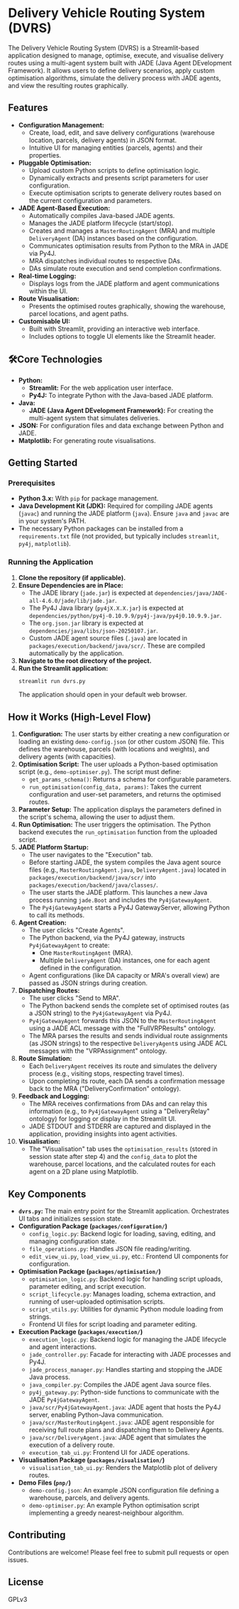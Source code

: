 # Delivery Vehicle Routing System (DVRS)

The Delivery Vehicle Routing System (DVRS) is a Streamlit-based application designed to manage, optimise, execute, and visualise delivery routes using a multi-agent system built with JADE (Java Agent DEvelopment Framework). It allows users to define delivery scenarios, apply custom optimisation algorithms, simulate the delivery process with JADE agents, and view the resulting routes graphically.

## Features

* **Configuration Management:**
    * Create, load, edit, and save delivery configurations (warehouse location, parcels, delivery agents) in JSON format.
    * Intuitive UI for managing entities (parcels, agents) and their properties.
* **Pluggable Optimisation:**
    * Upload custom Python scripts to define optimisation logic.
    * Dynamically extracts and presents script parameters for user configuration.
    * Execute optimisation scripts to generate delivery routes based on the current configuration and parameters.
* **JADE Agent-Based Execution:**
    * Automatically compiles Java-based JADE agents.
    * Manages the JADE platform lifecycle (start/stop).
    * Creates and manages a `MasterRoutingAgent` (MRA) and multiple `DeliveryAgent` (DA) instances based on the configuration.
    * Communicates optimisation results from Python to the MRA in JADE via Py4J.
    * MRA dispatches individual routes to respective DAs.
    * DAs simulate route execution and send completion confirmations.
* **Real-time Logging:**
    * Displays logs from the JADE platform and agent communications within the UI.
* **Route Visualisation:**
    * Presents the optimised routes graphically, showing the warehouse, parcel locations, and agent paths.
* **Customisable UI:**
    * Built with Streamlit, providing an interactive web interface.
    * Includes options to toggle UI elements like the Streamlit header.

## 🛠Core Technologies

* **Python:**
    * **Streamlit:** For the web application user interface.
    * **Py4J:** To integrate Python with the Java-based JADE platform.
* **Java:**
    * **JADE (Java Agent DEvelopment Framework):** For creating the multi-agent system that simulates deliveries.
* **JSON:** For configuration files and data exchange between Python and JADE.
* **Matplotlib:** For generating route visualisations.

## Getting Started

### Prerequisites

* **Python 3.x:** With `pip` for package management.
* **Java Development Kit (JDK):** Required for compiling JADE agents (`javac`) and running the JADE platform (`java`). Ensure `java` and `javac` are in your system's PATH.
* The necessary Python packages can be installed from a `requirements.txt` file (not provided, but typically includes `streamlit`, `py4j`, `matplotlib`).

### Running the Application

1.  **Clone the repository (if applicable).**
2.  **Ensure Dependencies are in Place:**
    * The JADE library (`jade.jar`) is expected at `dependencies/java/JADE-all-4.6.0/jade/lib/jade.jar`.
    * The Py4J Java library (`py4jX.X.X.jar`) is expected at `dependencies/python/py4j-0.10.9.9/py4j-java/py4j0.10.9.9.jar`.
    * The `org.json.jar` library is expected at `dependencies/java/libs/json-20250107.jar`.
    * Custom JADE agent source files (`.java`) are located in `packages/execution/backend/java/scr/`. These are compiled automatically by the application.
3.  **Navigate to the root directory of the project.**
4.  **Run the Streamlit application:**
    ```bash
    streamlit run dvrs.py
    ```
    The application should open in your default web browser.

## How it Works (High-Level Flow)

1.  **Configuration:** The user starts by either creating a new configuration or loading an existing `demo-config.json` (or other custom JSON) file. This defines the warehouse, parcels (with locations and weights), and delivery agents (with capacities).
2.  **Optimisation Script:** The user uploads a Python-based optimisation script (e.g., `demo-optimiser.py`). The script must define:
    * `get_params_schema()`: Returns a schema for configurable parameters.
    * `run_optimisation(config_data, params)`: Takes the current configuration and user-set parameters, and returns the optimised routes.
3.  **Parameter Setup:** The application displays the parameters defined in the script's schema, allowing the user to adjust them.
4.  **Run Optimisation:** The user triggers the optimisation. The Python backend executes the `run_optimisation` function from the uploaded script.
5.  **JADE Platform Startup:**
    * The user navigates to the "Execution" tab.
    * Before starting JADE, the system compiles the Java agent source files (e.g., `MasterRoutingAgent.java`, `DeliveryAgent.java`) located in `packages/execution/backend/java/scr/` into `packages/execution/backend/java/classes/`.
    * The user starts the JADE platform. This launches a new Java process running `jade.Boot` and includes the `Py4jGatewayAgent`.
    * The `Py4jGatewayAgent` starts a Py4J GatewayServer, allowing Python to call its methods.
6.  **Agent Creation:**
    * The user clicks "Create Agents".
    * The Python backend, via the Py4J gateway, instructs `Py4jGatewayAgent` to create:
        * One `MasterRoutingAgent` (MRA).
        * Multiple `DeliveryAgent` (DA) instances, one for each agent defined in the configuration.
    * Agent configurations (like DA capacity or MRA's overall view) are passed as JSON strings during creation.
7.  **Dispatching Routes:**
    * The user clicks "Send to MRA".
    * The Python backend sends the complete set of optimised routes (as a JSON string) to the `Py4jGatewayAgent` via Py4J.
    * `Py4jGatewayAgent` forwards this JSON to the `MasterRoutingAgent` using a JADE ACL message with the "FullVRPResults" ontology.
    * The MRA parses the results and sends individual route assignments (as JSON strings) to the respective `DeliveryAgent`s using JADE ACL messages with the "VRPAssignment" ontology.
8.  **Route Simulation:**
    * Each `DeliveryAgent` receives its route and simulates the delivery process (e.g., visiting stops, respecting travel times).
    * Upon completing its route, each DA sends a confirmation message back to the MRA ("DeliveryConfirmation" ontology).
9.  **Feedback and Logging:**
    * The MRA receives confirmations from DAs and can relay this information (e.g., to `Py4jGatewayAgent` using a "DeliveryRelay" ontology) for logging or display in the Streamlit UI.
    * JADE STDOUT and STDERR are captured and displayed in the application, providing insights into agent activities.
10. **Visualisation:**
    * The "Visualisation" tab uses the `optimisation_results` (stored in session state after step 4) and the `config_data` to plot the warehouse, parcel locations, and the calculated routes for each agent on a 2D plane using Matplotlib.

## Key Components

* **`dvrs.py`:** The main entry point for the Streamlit application. Orchestrates UI tabs and initializes session state.
* **Configuration Package (`packages/configuration/`)**
    * `config_logic.py`: Backend logic for loading, saving, editing, and managing configuration state.
    * `file_operations.py`: Handles JSON file reading/writing.
    * `edit_view_ui.py`, `load_view_ui.py`, etc.: Frontend UI components for configuration.
* **Optimisation Package (`packages/optimisation/`)**
    * `optimisation_logic.py`: Backend logic for handling script uploads, parameter editing, and script execution.
    * `script_lifecycle.py`: Manages loading, schema extraction, and running of user-uploaded optimisation scripts.
    * `script_utils.py`: Utilities for dynamic Python module loading from strings.
    * Frontend UI files for script loading and parameter editing.
* **Execution Package (`packages/execution/`)**
    * `execution_logic.py`: Backend logic for managing the JADE lifecycle and agent interactions.
    * `jade_controller.py`: Facade for interacting with JADE processes and Py4J.
    * `jade_process_manager.py`: Handles starting and stopping the JADE Java process.
    * `java_compiler.py`: Compiles the JADE agent Java source files.
    * `py4j_gateway.py`: Python-side functions to communicate with the JADE `Py4jGatewayAgent`.
    * `java/scr/Py4jGatewayAgent.java`: JADE agent that hosts the Py4J server, enabling Python-Java communication.
    * `java/scr/MasterRoutingAgent.java`: JADE agent responsible for receiving full route plans and dispatching them to Delivery Agents.
    * `java/scr/DeliveryAgent.java`: JADE agent that simulates the execution of a delivery route.
    * `execution_tab_ui.py`: Frontend UI for JADE operations.
* **Visualisation Package (`packages/visualisation/`)**
    * `visualisation_tab_ui.py`: Renders the Matplotlib plot of delivery routes.
* **Demo Files (`pnp/`)**
    * `demo-config.json`: An example JSON configuration file defining a warehouse, parcels, and delivery agents.
    * `demo-optimiser.py`: An example Python optimisation script implementing a greedy nearest-neighbour algorithm.

## Contributing

Contributions are welcome! Please feel free to submit pull requests or open issues.

## License

GPLv3

```
